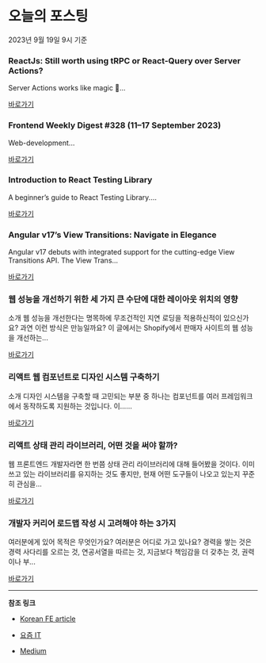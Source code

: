 # 오늘의 포스팅 
2023년 9월 19일 9시 기준 

### ReactJs: Still worth using tRPC or React-Query over Server Actions? 

 Server Actions works like magic 🤩... 

 [바로가기](https://medium.com/@barekliton/reactjs-still-worth-using-trpc-or-react-query-over-server-actions-cbdcf9d66ac3?responsesOpen=true&sortBy=REVERSE_CHRON&source=topic_portal_recommended_stories---------0-84----------nextjs----------62c88ab1_7299_4ae7_82b2_43873b984ee5-------) 

### Frontend Weekly Digest #328 (11–17 September 2023) 

 Web-development... 

 [바로가기](https://medium.com/@frontender-ua/frontend-weekly-digest-328-11-17-september-2023-b196d3fbfc22?responsesOpen=true&sortBy=REVERSE_CHRON&source=topic_portal_recommended_stories---------0-84----------front_end_development----------a657e0ed_71b4_4ff9_9a1f_dabdcb5c34ce-------) 

### Introduction to React Testing Library 

 A beginner’s guide to React Testing Library.... 

 [바로가기](https://medium.com/simform-engineering/react-testing-library-introduction-61482daeeb?responsesOpen=true&sortBy=REVERSE_CHRON&source=topic_portal_recommended_stories---------0-84----------react----------f0b09a33_849e_4fad_b08c_7cd8b31ee45c-------) 

### Angular v17’s View Transitions: Navigate in Elegance 

 Angular v17 debuts with integrated support for the cutting-edge View Transitions API. The View Trans... 

 [바로가기](https://medium.com/netanelbasal/angular-v17s-view-transitions-navigate-in-elegance-f2d48fd8ceda?responsesOpen=true&sortBy=REVERSE_CHRON&source=topic_portal_recommended_stories---------0-84----------javascript----------4b9e9acb_7a09_45c0_ab1d_ab8c0da0d017-------) 

###  웹 성능을 개선하기 위한 세 가지 큰 수단에 대한 레이아웃 위치의 영향 

 소개 웹 성능을 개선한다는 명목하에 무조건적인 지연 로딩을 적용하신적이 있으신가요? 과연 이런 방식은 만능일까요? 이 글에서는 Shopify에서 판매자 사이트의 웹 성능을 개선하는... 

 [바로가기](https://kofearticle.substack.com/p/korean-fe-article-10e) 

###  리액트 웹 컴포넌트로 디자인 시스템 구축하기 

 소개 디자인 시스템을 구축할 때 고민되는 부분 중 하나는 컴포넌트를 여러 프레임워크에서 동작하도록 지원하는 것입니다. 이…... 

 [바로가기](https://kofearticle.substack.com/p/korean-fe-article-49c) 

### 리액트 상태 관리 라이브러리, 어떤 것을 써야 할까? 

 웹 프론트엔드 개발자라면 한 번쯤 상태 관리 라이브러리에 대해 들어봤을 것이다. 이미 쓰고 있는 라이브러리를 유지하는 것도 좋지만, 현재 어떤 도구들이 나오고 있는지 꾸준히 관심을... 

 [바로가기](https://yozm.wishket.com/magazine/detail/2233/) 

### 개발자 커리어 로드맵 작성 시 고려해야 하는 3가지 

 여러분에게 있어 목적은 무엇인가요? 여러분은 어디로 가고 있나요? 경력을 쌓는 것은 경력 사다리를 오르는 것, 연공서열을 따르는 것, 지금보다 책임감을 더 갖추는 것, 권력이나 부... 

 [바로가기](https://yozm.wishket.com/magazine/detail/2230/) 

---

**참조 링크**

- [Korean FE article](https://kofearticle.substack.com) 

- [요즘 IT](https://yozm.wishket.com/magazine) 

- [Medium](https://medium.com) 

